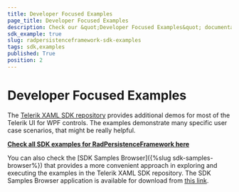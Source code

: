 ```yaml
---
title: Developer Focused Examples
page_title: Developer Focused Examples
description: Check our &quot;Developer Focused Examples&quot; documentation article for the RadPersistenceFramework {{ site.framework_name }} control.
sdk_example: true
slug: radpersistenceframework-sdk-examples
tags: sdk,examples
published: True
position: 2
---
```


# Developer Focused Examples

The [Telerik XAML SDK repository](https://github.com/telerik/xaml-sdk/tree/master/) provides additional demos for most of the Telerik UI for WPF controls. The examples demonstrate many specific user case scenarios, that might be really helpful. 

__[Check all SDK examples for RadPersistenceFramework here](https://github.com/telerik/xaml-sdk/tree/master/PersistenceFramework)__

You can also check the [SDK Samples Browser]({%slug sdk-samples-browser%}) that provides a more convenient approach in exploring and executing the examples in the Telerik XAML SDK repository. The SDK Samples Browser application is available for download from [this link](https://demos.telerik.com/xaml-sdkbrowser/).
